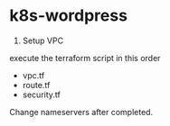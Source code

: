 # k8s-wordpress

1. Setup VPC

execute the terraform script in this order
- vpc.tf
- route.tf
- security.tf

Change nameservers after completed.
